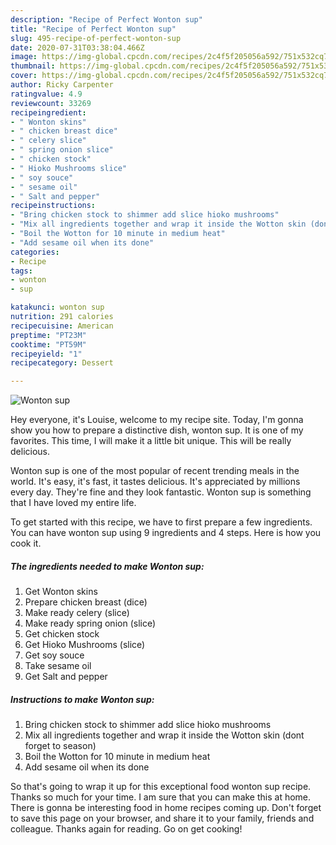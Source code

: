 ```yaml
---
description: "Recipe of Perfect Wonton sup"
title: "Recipe of Perfect Wonton sup"
slug: 495-recipe-of-perfect-wonton-sup
date: 2020-07-31T03:38:04.466Z
image: https://img-global.cpcdn.com/recipes/2c4f5f205056a592/751x532cq70/wonton-sup-recipe-main-photo.jpg
thumbnail: https://img-global.cpcdn.com/recipes/2c4f5f205056a592/751x532cq70/wonton-sup-recipe-main-photo.jpg
cover: https://img-global.cpcdn.com/recipes/2c4f5f205056a592/751x532cq70/wonton-sup-recipe-main-photo.jpg
author: Ricky Carpenter
ratingvalue: 4.9
reviewcount: 33269
recipeingredient:
- " Wonton skins"
- " chicken breast dice"
- " celery slice"
- " spring onion slice"
- " chicken stock"
- " Hioko Mushrooms slice"
- " soy souce"
- " sesame oil"
- " Salt and pepper"
recipeinstructions:
- "Bring chicken stock to shimmer add slice hioko mushrooms"
- "Mix all ingredients together and wrap it inside the Wotton skin (dont forget to season)"
- "Boil the Wotton for 10 minute in medium heat"
- "Add sesame oil when its done"
categories:
- Recipe
tags:
- wonton
- sup

katakunci: wonton sup 
nutrition: 291 calories
recipecuisine: American
preptime: "PT23M"
cooktime: "PT59M"
recipeyield: "1"
recipecategory: Dessert

---
```



![Wonton sup](https://img-global.cpcdn.com/recipes/2c4f5f205056a592/751x532cq70/wonton-sup-recipe-main-photo.jpg)

Hey everyone, it's Louise, welcome to my recipe site. Today, I'm gonna show you how to prepare a distinctive dish, wonton sup. It is one of my favorites. This time, I will make it a little bit unique. This will be really delicious.

Wonton sup is one of the most popular of recent trending meals in the world. It's easy, it's fast, it tastes delicious. It's appreciated by millions every day. They're fine and they look fantastic. Wonton sup is something that I have loved my entire life.




To get started with this recipe, we have to first prepare a few ingredients. You can have wonton sup using 9 ingredients and 4 steps. Here is how you cook it.

<!--inarticleads1-->

##### The ingredients needed to make Wonton sup:

1. Get  Wonton skins
1. Prepare  chicken breast (dice)
1. Make ready  celery (slice)
1. Make ready  spring onion (slice)
1. Get  chicken stock
1. Get  Hioko Mushrooms (slice)
1. Get  soy souce
1. Take  sesame oil
1. Get  Salt and pepper




<!--inarticleads2-->

##### Instructions to make Wonton sup:

1. Bring chicken stock to shimmer add slice hioko mushrooms
1. Mix all ingredients together and wrap it inside the Wotton skin (dont forget to season)
1. Boil the Wotton for 10 minute in medium heat
1. Add sesame oil when its done




So that's going to wrap it up for this exceptional food wonton sup recipe. Thanks so much for your time. I am sure that you can make this at home. There is gonna be interesting food in home recipes coming up. Don't forget to save this page on your browser, and share it to your family, friends and colleague. Thanks again for reading. Go on get cooking!
